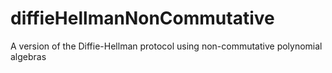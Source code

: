 diffieHellmanNonCommutative
===========================

A version of the Diffie-Hellman protocol using non-commutative polynomial algebras
